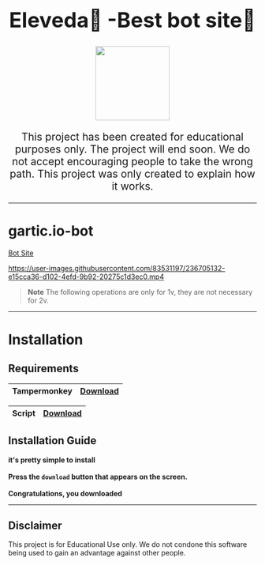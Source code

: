 <div align="center">
  <h1 style="font-size: 3em;">Eleveda👋 -Best bot site👋</h1>
  <img src="https://i.imgur.com/oiEon0B.png" height="150">
  <p style="font-size: 1.5em;">This project has been created for educational purposes only. The project will end soon. We do not accept encouraging people to take the wrong path. This project was only created to explain how it works.</p>
</div>





-----------------------

# gartic.io-bot
[Bot Site](https://anonimbiri.github.io/gartic.io-bot/v2)


https://user-images.githubusercontent.com/83531197/236705132-e15cca36-d102-4efd-9b92-20275c1d3ec0.mp4


> **Note** The following operations are only for 1v, they are not necessary for 2v.

-----------------------
# Installation
## Requirements 
| Tampermonkey  | [Download](https://www.tampermonkey.net) |
| ----------- | ------- |

| Script        | [Download](https://github.com/anonimbiri/gartic.io-bot/raw/main/script/Gartic%20bot%20control.user.js) |
| ----------- | ------- |

## Installation Guide
**it's pretty simple to install**\
\
**Press the `download` button that appears on the screen.**\
\
**Congratulations, you downloaded**

    


-----------------------
## Disclaimer 
This project is for Educational Use only. We do not condone this software being used to gain an advantage against other people.

